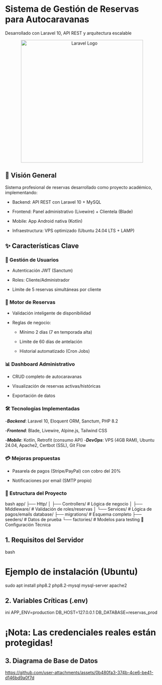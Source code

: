 # Sistema de Gestión de Reservas para Autocaravanas

Desarrollado con Laravel 10, API REST y arquitectura escalable


<p align="center">
  <a href="https://laravel.com" target="_blank">
    <img src="https://raw.githubusercontent.com/laravel/art/master/logo-lockup/5%20SVG/2%20CMYK/1%20Full%20Color/laravel-logolockup-cmyk-red.svg" width="400" alt="Laravel Logo">
  </a>
</p>

## 📌 Visión General

Sistema profesional de reservas desarrollado como proyecto académico, implementando:

- Backend: API REST con Laravel 10 + MySQL

- Frontend: Panel administrativo (Livewire) + Clientela (Blade)

- Mobile: App Android nativa (Kotlin)

- Infraestructura: VPS optimizado (Ubuntu 24.04 LTS + LAMP)

## ✨ Características Clave

### 🔐 Gestión de Usuarios
- Autenticación JWT (Sanctum)

- Roles: Cliente/Administrador

- Límite de 5 reservas simultáneas por cliente

### 🚐 Motor de Reservas
- Validación inteligente de disponibilidad

- Reglas de negocio:

    - Mínimo 2 días (7 en temporada alta)

    - Límite de 60 días de antelación

    - Historial automatizado (Cron Jobs)

### 📊 Dashboard Administrativo

- CRUD completo de autocaravanas

- Visualización de reservas activas/históricas

- Exportación de datos

### 🛠️ Tecnologías Implementadas

-***Backend***:	Laravel 10, Eloquent ORM, Sanctum, PHP 8.2

-***Frontend***:	Blade, Livewire, Alpine.js, Tailwind CSS

-***Mobile***:	Kotlin, Retrofit (consumo API)
-***DevOps***:	VPS (4GB RAM), Ubuntu 24.04, Apache2, Certbot (SSL), Git Flow

### 💳 Mejoras propuestas

- Pasarela de pagos (Stripe/PayPal) con cobro del 20%

- Notificaciones por email (SMTP propio)

### 📂 Estructura del Proyecto
bash
app/
├── Http/
│   ├── Controllers/  # Lógica de negocio
│   ├── Middleware/   # Validación de roles/reservas
│   └── Services/     # Lógica de pagos/emails
database/
├── migrations/       # Esquema completo
├── seeders/          # Datos de prueba
└── factories/        # Modelos para testing
🔧 Configuración Técnica

## 1. Requisitos del Servidor
bash
# Ejemplo de instalación (Ubuntu)
sudo apt install php8.2 php8.2-mysql mysql-server apache2

## 2. Variables Críticas (.env)
ini
APP_ENV=production
DB_HOST=127.0.0.1
DB_DATABASE=reservas_prod

# ¡Nota: Las credenciales reales están protegidas!

## 3. Diagrama de Base de Datos
https://github.com/user-attachments/assets/0b480fa3-374b-4ce6-be41-d146bd9a0f7d

